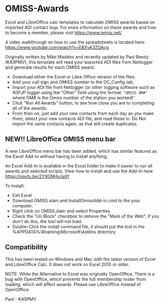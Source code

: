 # OMISS-Awards
Excel and LibreOffice calc templates to calculate OMISS awards based on imported ADI contact logs.
For more information on these awards and how to become a member, please visit https://www.omiss.net/

A video walkthrough on how to use the spreadsheets is located here: https://www.youtube.com/watch?v=EBXyA3ZQAcg

Originally written by Mike Maddox and recently updated by Paul Reedy (KA5PMV), this template will read your exported ADI files from Netlogger and generate results for each OMISS award.

* Download either the Excel or Libre Office version of the files.  
* Add your call sign and OMISS number to the OC_Config tab, 
* Import your ADI file from Netlogger (or other logging software such as N3FJP logger using the "Other" field using the format: 
`"OMISS OM#"` where OM# is the Omiss number of the station you worked)'
* Click "Run All Awards" button, to see how close you are to completing all of the awards.
* From then on, just add your new contacts from each day as you make them, select your new contacts ADI file, and read those in.  Do Not import the same contacts again, as that will create duplicates.

## NEW!! LibreOffice OMISS menu bar
A new LibreOffice menu bar has been added, which has similar features as the Excel Add-In without having to install anything.

An Excel Add-In is available in the Excel folder to make it easier to run all awards and selected scripts.
View how to install and use the Add-In here https://youtu.be/2YXONHvJadY

To Install:
* Exit Excel
* Download OMISS.xlam and InstallOmissAdd-in.cmd to the your computer.
* Right click on OMISS.xlam and select Properties.
* Check the "Un Block" checkbox to remove the "Mark of the Web".  If you don't do this, the tool will not load.
* Double-Click the install command file, it should put the tool in the %APPDATA%\Roaming\Microsoft\AddIns directory

## Compatibility

This has been tested on Windows and Mac with the latest version of Excel and LibreOffice Calc.
It does not work on Excel 2010 or older.

NOTE:  While the Alternative to Excel was originally OpenOffice, There is a bug with OpenOffice, which prevents the full membership roster from loading, which will affect awards.  Please use LibreOffice instead of OpenOffice.

Paul - KA5PMV
